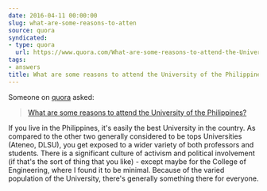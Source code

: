 ```yaml
---
date: 2016-04-11 00:00:00
slug: what-are-some-reasons-to-atten
source: quora
syndicated:
- type: quora
  url: https://www.quora.com/What-are-some-reasons-to-attend-the-University-of-the-Philippines/answer/Roy-Tang
tags:
- answers
title: What are some reasons to attend the University of the Philippines?
---
```


Someone on [quora](https://quora.com) asked:

> [What are some reasons to attend the University of the Philippines?](https://www.quora.com/What-are-some-reasons-to-attend-the-University-of-the-Philippines/answer/Roy-Tang)


If you live in the Philippines, it's easily the best University in the country. As compared to the other two generally considered to be tops Universities (Ateneo, DLSU), you get exposed to a wider variety of both professors and students. There is a significant culture of activism and political involvement (if that's the sort of thing that you like) - except maybe for the College of Engineering, where I found it to be minimal. Because of the varied population of the University, there's generally something there for everyone.